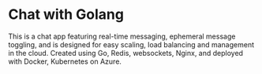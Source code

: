 # Chat with Golang

This is a chat app featuring real-time messaging, ephemeral message toggling, and is designed for easy scaling, load balancing and
management in the cloud. Created using Go, Redis, websockets, Nginx, and deployed with Docker, Kubernetes on Azure.